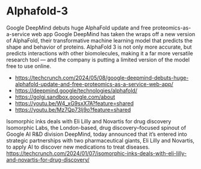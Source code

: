 # Alphafold-3

Google DeepMind debuts huge AlphaFold update and free proteomics-as-a-service web app
Google DeepMind has taken the wraps off a new version of AlphaFold, their transformative machine learning model that predicts the shape and behavior of proteins. AlphaFold 3 is not only more accurate, but predicts interactions with other biomolecules, making it a far more versatile research tool — and the company is putting a limited version of the model free to use online.
- https://techcrunch.com/2024/05/08/google-deepmind-debuts-huge-alphafold-update-and-free-proteomics-as-a-service-web-app/
- https://deepmind.google/technologies/alphafold/
- https://golgi.sandbox.google.com/about
- https://youtu.be/W4_xG9sxX7A?feature=shared
- https://youtu.be/Mz7Qp73lj9o?feature=shared


Isomorphic inks deals with Eli Lilly and Novartis for drug discovery
Isomorphic Labs, the London-based, drug discovery–focused spinout of Google AI R&D division DeepMind, today announced that it’s entered into strategic partnerships with two pharmaceutical giants, Eli Lilly and Novartis, to apply AI to discover new medications to treat diseases.
https://techcrunch.com/2024/01/07/isomorphic-inks-deals-with-eli-lilly-and-novartis-for-drug-discovery/

  
